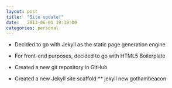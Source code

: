 ```yaml
---
layout: post
title:  "Site update!"
date:   2013-06-01 19:18:00
categories: personal
---
```


* Decided to go with Jekyll as the static page generation engine
* For front-end purposes, decided to go with HTML5 Boilerplate

* Created a new git repository in GitHub

* Created a new Jekyll site scaffold
** jekyll new gothambeacon


